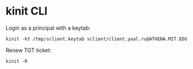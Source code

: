 # kinit CLI

Login as a principal with a keytab:
```
kinit -kt /tmp/sclient.keytab sclient/client.yaal.ru@ATHENA.MIT.EDU
```
Renew TGT ticket:
```
kinit -R
```
